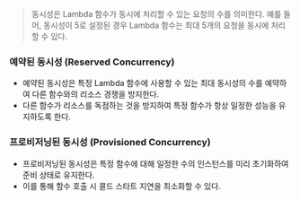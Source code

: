 > 동시성은 Lambda 함수가 동시에 처리할 수 있는 요청의 수를 의미한다. 예를 들어, 동시성이 5로 설정된 경우 Lambda 함수는 최대 5개의 요청을 동시에 처리할 수 있다.

### 예약된 동시성 (Reserved Concurrency)
- 예약된 동시성은 특정 Lambda 함수에 사용할 수 있는 최대 동시성의 수를 예약하여 다른 함수와의 리소스 경쟁을 방지한다.
- 다른 함수가 리소스를 독점하는 것을 방지하여 특정 함수가 항상 일정한 성능을 유지하도록 한다.

### 프로비저닝된 동시성 (Provisioned Concurrency)
- 프로비저닝된 동시성은 특정 함수에 대해 일정한 수의 인스턴스를 미리 초기화하여 준비 상태로 유지한다.
- 이를 통해 함수 호출 시 콜드 스타트 지연을 최소화할 수 있다.


